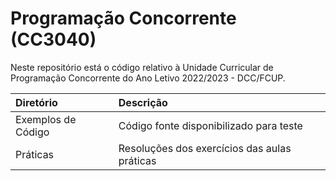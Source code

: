 # Programação Concorrente (CC3040)
Neste repositório está o código relativo à Unidade Curricular de Programação Concorrente do Ano Letivo 2022/2023 - DCC/FCUP.

| Diretório    | Descrição |
| :----------- | :-----------------------------------------------------------------------------------------|
| Exemplos de Código  | Código fonte disponibilizado para teste |
| Práticas  | Resoluções dos exercícios das aulas práticas |